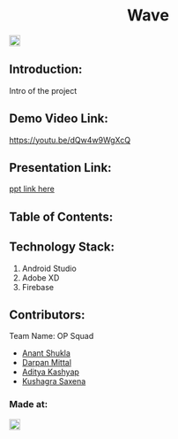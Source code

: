 <h1 align="center">Wave</h1>
<p align="center">
</p>

<a href="https://hack36.com"> <img src="http://bit.ly/BuiltAtHack36" height=20px> </a>


## Introduction:
  Intro of the project
  
## Demo Video Link:
  <a href="https://youtu.be/dQw4w9WgXcQ">https://youtu.be/dQw4w9WgXcQ</a>
  
## Presentation Link:
  <a href="https://docs.google.com/presentation/d/1NEbqpM6J6UkmHN_J6NsgOhKvDU6fkfnli4OIg1lh-pk/edit?usp=sharing"> ppt link here </a>
  
  
## Table of Contents:

## Technology Stack:
  1) Android Studio
  2) Adobe XD
  3) Firebase

  

## Contributors:

Team Name: OP Squad

* [Anant Shukla](https://github.com/iamanantshukla)
* [Darpan Mittal](https://github.com/darpan1107)
* [Aditya Kashyap](https://github.com/Aditya99k)
* [Kushagra Saxena](https://github.com/dovahkiin21)


### Made at:
<a href="https://hack36.com"> <img src="http://bit.ly/BuiltAtHack36" height=20px> </a>
